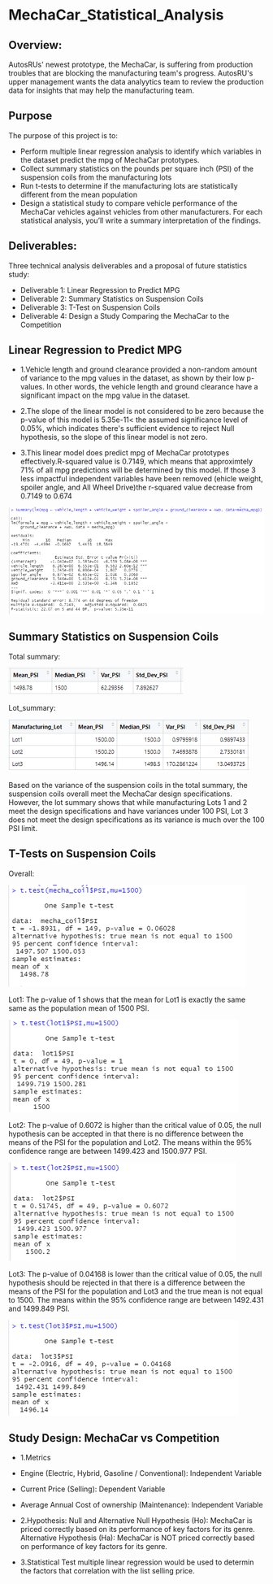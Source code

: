 # MechaCar_Statistical_Analysis

## Overview:
AutosRUs' newest prototype, the MechaCar, is suffering from production troubles that are blocking the manufacturing team's progress. AutosRU's upper management wants the data analyytics team to review the production data for insights that may help the manufacturing team.

## Purpose
The purpose of this project is to:
- Perform multiple linear regression analysis to identify which variables in the dataset predict the mpg of MechaCar prototypes.
- Collect summary statistics on the pounds per square inch (PSI) of the suspension coils from the manufacturing lots
- Run t-tests to determine if the manufacturing lots are statistically different from the mean population
- Design a statistical study to compare vehicle performance of the MechaCar vehicles against vehicles from other manufacturers. For each statistical analysis, you’ll write a summary interpretation of the findings.

## Deliverables:
Three technical analysis deliverables and a proposal of future statistics study:
- Deliverable 1: Linear Regression to Predict MPG
- Deliverable 2: Summary Statistics on Suspension Coils
- Deliverable 3: T-Test on Suspension Coils
- Deliverable 4: Design a Study Comparing the MechaCar to the Competition

## Linear Regression to Predict MPG
- 1.Vehicle length and ground clearance provided a non-random amount of variance to the mpg values in the dataset, as shown by their low p-values. In other words, the vehicle length and ground clearance have a significant impact on the mpg value in the dataset.

- 2.The slope of the linear model is not considered to be zero because the p-value of this model is 5.35e-11< the assumed significance level of 0.05%, which indicates there's sufficient evidence to reject Null hypothesis, so the slope of this linear model is not zero.

- 3.This linear model does predict mpg of MechaCar prototypes effectively.R-squared value is 0.7149, which means that approximtely 71% of all mpg predictions will be determined by this model.
If those 3 less impactful independent variables have been removed (ehicle weight, spoiler angle, and All Wheel Drive)the r-squared value decrease from 0.7149 to 0.674

![](Images/Linear_Regression_to_Predict_MPG.PNG)

## Summary Statistics on Suspension Coils
Total summary:

![](Images/suspension_coils_total_summary.PNG)

Lot_summary:

![](Images/suspension_coils_lot_summary.PNG)

Based on the variance of the suspension coils in the total summary, the suspension coils overall meet the MechaCar design specifications. However, the lot summary shows that while manufacturing Lots 1 and 2 meet the design specifications and have variances under 100 PSI, Lot 3 does not meet the design specifications as its variance is much over the 100 PSI limit.

## T-Tests on Suspension Coils
Overall:

![](Images/Overall_suspension_coil_T_test.PNG)

Lot1:
The p-value of 1 shows that the mean for Lot1 is exactly the same same as the population mean of 1500 PSI.

![](Images/Lot1_suspension_coil_T_test.PNG)

Lot2:
The p-value of 0.6072 is higher than the critical value of 0.05, the null hypothesis can be accepted in that there is no difference between the means of the PSI for the population and Lot2. The means within the 95% confidence range are between 1499.423 and 1500.977 PSI.

![](Images/Lot2_suspension_coil_T_test.PNG)

Lot3:
The p-value of 0.04168 is lower than the critical value of 0.05, the null hypothesis should be rejected in that there is a difference between the means of the PSI for the population and Lot3 and the true mean is not equal to 1500. The means within the 95% confidence range are between 1492.431 and 1499.849 PSI.

![](Images/Lot3_suspension_coil_T_test.PNG)

## Study Design: MechaCar vs Competition
- 1.Metrics
- Engine (Electric, Hybrid, Gasoline / Conventional): Independent Variable
- Current Price (Selling): Dependent Variable
- Average Annual Cost of ownership (Maintenance): Independent Variable

- 2.Hypothesis: Null and Alternative
Null Hypothesis (Ho): MechaCar is priced correctly based on its performance of key factors for its genre.
Alternative Hypothesis (Ha): MechaCar is NOT priced correctly based on performance of key factors for its genre.

- 3.Statistical Test
multiple linear regression would be used to determin the factors that correlation with the list selling price.






















